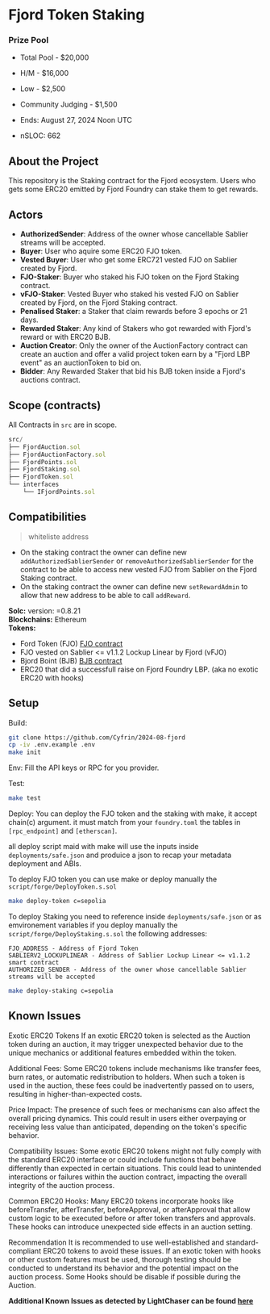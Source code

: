 # Fjord Token Staking

### Prize Pool

- Total Pool - $20,000
- H/M -  $16,000
- Low - $2,500
- Community Judging - $1,500

- Ends: August 27, 2024 Noon UTC

- nSLOC: 662

[//]: # (contest-details-open)

## About the Project

This repository is the Staking contract for the Fjord ecosystem. Users who gets some ERC20 emitted by Fjord Foundry can stake them to get rewards.
## Actors

- __AuthorizedSender__: Address of the owner whose cancellable Sablier streams will be accepted.
- __Buyer__: User who aquire some ERC20 FJO token.
- __Vested Buyer__: User who get some ERC721 vested FJO on Sablier created by Fjord.
- __FJO-Staker__: Buyer who staked his FJO token on the Fjord Staking contract.
- __vFJO-Staker__: Vested Buyer who staked his vested FJO on Sablier created by Fjord, on the Fjord Staking contract.
- __Penalised Staker__: a Staker that claim rewards before 3 epochs or 21 days.
- __Rewarded Staker__: Any kind of Stakers who got rewarded with Fjord's reward or with ERC20 BJB.
- __Auction Creator__: Only the owner of the AuctionFactory contract can create an auction and offer a valid project token earn by a "Fjord LBP event" as an auctionToken to bid on.
- __Bidder__: Any Rewarded Staker that bid his BJB token inside a Fjord's auctions contract.

[//]: # (contest-details-close)

[//]: # (scope-open)

## Scope (contracts)

All Contracts in `src` are in scope.

```js
src/
├── FjordAuction.sol
├── FjordAuctionFactory.sol
├── FjordPoints.sol
├── FjordStaking.sol
├── FjordToken.sol
└── interfaces
    └── IFjordPoints.sol
```

## Compatibilities

> whiteliste address
-  On the staking contract the owner can define new `addAuthorizedSablierSender` or `removeAuthorizedSablierSender` for the contract to be able to access new vested FJO from Sablier on the Fjord Staking contract.
- On the staking contract the owner can define new `setRewardAdmin` to allow that new address to be able to call `addReward`.

__Solc:__ version: =0.8.21  
__Blockchains:__ Ethereum  
__Tokens:__
- Ford Token (FJO) [FJO contract](/src/FjordToken.sol)
- FJO vested on Sablier <= v1.1.2 Lockup Linear by Fjord (vFJO)
- Bjord Boint (BJB) [BJB contract](/src/FjordPoints.sol)
- ERC20 that did a successfull raise on Fjord Foundry LBP. (aka no exotic ERC20 with hooks)


[//]: # (scope-close)

[//]: # (getting-started-open)

## Setup

Build:
```bash
git clone https://github.com/Cyfrin/2024-08-fjord
cp -iv .env.example .env
make init
```

Env:
Fill the API keys or RPC for you provider.

Test:
```bash
make test
```

Deploy:
You can deploy the FJO token and the staking with make, it accept chain(c) argument.
it must match from your `foundry.toml` the tables in `[rpc_endpoint]` and `[etherscan]`.

all deploy script maid with make will use the inputs inside `deployments/safe.json` and produice a json to recap your metadata deployment and ABIs.


To deploy FJO token you can use make or deploy manually the `script/forge/DeployToken.s.sol`
```bash
make deploy-token c=sepolia
```

To deploy Staking you need to reference inside `deployments/safe.json` or as emvironement variables if you deploy manually the `script/forge/DeployStaking.s.sol` the following addresses:
```
FJO_ADDRESS - Address of Fjord Token
SABLIERV2_LOCKUPLINEAR - Address of Sablier Lockup Linear <= v1.1.2 smart contract
AUTHORIZED_SENDER - Address of the owner whose cancellable Sablier streams will be accepted
```

```bash
make deploy-staking c=sepolia
```

[//]: # (getting-started-close)

[//]: # (known-issues-open)

## Known Issues

Exotic ERC20 Tokens
If an exotic ERC20 token is selected as the Auction token during an auction, it may trigger unexpected behavior due to the unique mechanics or additional features embedded within the token.

Additional Fees: Some ERC20 tokens include mechanisms like transfer fees, burn rates, or automatic redistribution to holders. When such a token is used in the auction, these fees could be inadvertently passed on to users, resulting in higher-than-expected costs.

Price Impact: The presence of such fees or mechanisms can also affect the overall pricing dynamics. This could result in users either overpaying or receiving less value than anticipated, depending on the token's specific behavior.

Compatibility Issues: Some exotic ERC20 tokens might not fully comply with the standard ERC20 interface or could include functions that behave differently than expected in certain situations. This could lead to unintended interactions or failures within the auction contract, impacting the overall integrity of the auction process.

Common ERC20 Hooks: Many ERC20 tokens incorporate hooks like beforeTransfer, afterTransfer, beforeApproval, or afterApproval that allow custom logic to be executed before or after token transfers and approvals. These hooks can introduce unexpected side effects in an auction setting. 

Recommendation
It is recommended to use well-established and standard-compliant ERC20 tokens to avoid these issues. If an exotic token with hooks or other custom features must be used, thorough testing should be conducted to understand its behavior and the potential impact on the auction process. Some Hooks should be disable if possible during the Auction.

**Additional Known Issues as detected by LightChaser can be found [here](https://github.com/Cyfrin/2024-08-fjord/issues/1)**

[//]: # (known-issues-close)
